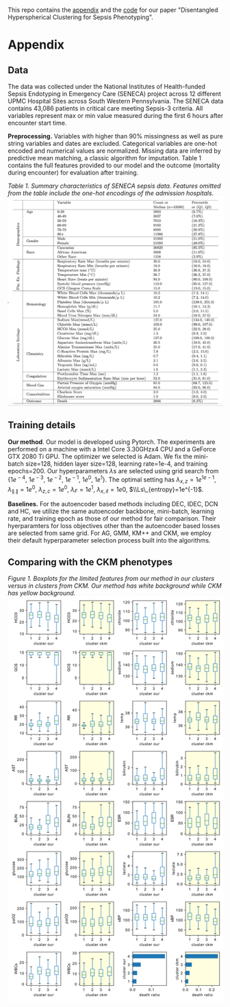 This repo contains the <ins>appendix</ins> and the <ins>code</ins> for our paper "Disentangled Hyperspherical Clustering for Sepsis Phenotyping".

# Appendix

## Data 
The data was collected under the National Institutes of Health-funded Sepsis Endotyping in Emergency Care (SENECA) project across 12 different UPMC Hospital Sites across South Western Pennsylvania.
The SENECA data contains 43,086 patients in critical care meeting Sepsis-3 criteria. All variables represent max or min value measured during 
the first 6 hours after encounter start time.

**Preprocessing.** Variables with higher than 90\% missingness as well as pure string variables and dates are excluded.  Categorical variables are one-hot encoded and numerical values are normalized. Missing data are inferred by predictive mean matching, a classic algorithm for imputation. Table 1 contains the full features provided to our model and the outcome (mortality during encounter) for evaluation after training.


_Table 1. Summary characteristics of SENECA sepsis data. Features omitted from the
table include the one-hot encodings of the admission hospitals._
![Alt text](figs/demographics.png?raw=true "demographics")


## Training details
**Our method**.  Our model is developed using Pytorch. The experiments are
performed on a machine with a Intel Core 3.30GHzx4 CPU and a GeForce GTX 2080 Ti GPU. The optimizer we selected is Adam. We fix the mini-batch size=<!-- -->128, hidden layer size=<!-- -->128,
learning rate=<!-- -->1e-4, and training epochs=<!-- -->200. Our
hyperparameters *λ*s are selected using grid search from
{1*e*<sup> − 4</sup>, 1*e*<sup> − 3</sup>, 1*e*<sup> − 2</sup>,
1*e*<sup> − 1</sup>, 1*e*<sup>0</sup>, 1*e*<sup>1</sup>}. The optimal
setting has *λ*<sub>*x*, *z*</sub> = 1*e*<sup>1*e* − 1</sup>,
*λ*<sub>∥.∥</sub> = 1*e*<sup>0</sup>,
*λ*<sub>*z*, *c*</sub> = 1*e*<sup>0</sup>,
*λ*<sub>*F*</sub> = 1*e*<sup>1</sup>, *λ*<sub>*x*, *x̂*</sub> = 1*e*0,
$\\Ls\_{entropy}=1e^{-1}$.

**Baselines.** For the autoencoder based methods including DEC, IDEC, DCN and HC, we utilize the same autoencoder backbone, mini-batch, learning rate, and training epoch as those of our method for fair comparison. Their hyerparamters for loss objectives other than the autoencoder based losses are selected from same grid. For AG, GMM, KM++ and CKM, we employ their default hyperparameter selection process built into the algorithms.

## Comparing with the CKM phenotypes
_Figure 1. Boxplots for the limited features from our method in our clusters versus in clusters from CKM. Our method has white background while CKM has yellow background._
![Alt text](figs/clusters.png?raw=true "demographics")